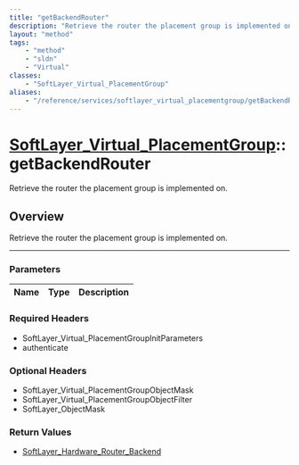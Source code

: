 ```yaml
---
title: "getBackendRouter"
description: "Retrieve the router the placement group is implemented on."
layout: "method"
tags:
    - "method"
    - "sldn"
    - "Virtual"
classes:
    - "SoftLayer_Virtual_PlacementGroup"
aliases:
    - "/reference/services/softlayer_virtual_placementgroup/getBackendRouter"
---
```

# [SoftLayer_Virtual_PlacementGroup](/reference/services/SoftLayer_Virtual_PlacementGroup)::getBackendRouter


Retrieve the router the placement group is implemented on.


## Overview 
Retrieve the router the placement group is implemented on.

-----

### Parameters 
|Name | Type | Description |
| --- | --- | --- |


### Required Headers
* SoftLayer_Virtual_PlacementGroupInitParameters
* authenticate


### Optional Headers
* SoftLayer_Virtual_PlacementGroupObjectMask
* SoftLayer_Virtual_PlacementGroupObjectFilter
* SoftLayer_ObjectMask

### Return Values
* <a href='/reference/datatypes/SoftLayer_Hardware_Router_Backend'>SoftLayer_Hardware_Router_Backend </a>




